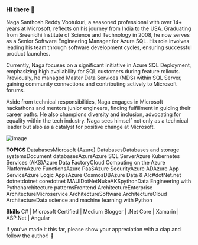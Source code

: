 ### Hi there 👋

Naga Santhosh Reddy Vootukuri, a seasoned professional with over 14+ years at Microsoft, reflects on his journey from India to the USA. Graduating from Sreenidhi Institute of Science and Technology in 2008, he now serves as a Senior Software Engineering Manager for Azure SQL. His role involves leading his team through software development cycles, ensuring successful product launches.

Currently, Naga focuses on a significant initiative in Azure SQL Deployment, emphasizing high availability for SQL customers during feature rollouts. Previously, he managed Master Data Services (MDS) within SQL Server, gaining community connections and contributing actively to Microsoft forums.

Aside from technical responsibilities, Naga engages in Microsoft hackathons and mentors junior engineers, finding fulfillment in guiding their career paths. He also champions diversity and inclusion, advocating for equality within the tech industry. Naga sees himself not only as a technical leader but also as a catalyst for positive change at Microsoft.

![image](https://github.com/sunnynagavo/sunnynagavo/assets/65618035/2b6464d1-bec0-4524-9a6f-b0919b7d4df5)


**TOPICS**
DatabasesMicrosoft (Azure) DatabasesDatabases and storage systemsDocument databasesAzureAzure SQL ServerAzure Kubernetes Services (AKS)Azure Data FactoryCloud Computing on the Azure PlatformAzure FunctionsAzure PaaSAzure SecurityAzure ADAzure App ServiceAzure Logic AppsAzure CosmosDBAzure Data & AIc#dotNet.net dotnetdotnet coredotnet MAUIDotNetNukeAKSpythonData Engineering with Pythonarchitecture patternsFrontend ArchitectureEnterprise ArchitectureMicroservice ArchitectureSoftware ArchitectureCloud ArchitectureData science and machine learning with Python

**Skills** C# | Microsoft Certified | Medium Blogger | .Net Core | Xamarin | ASP.Net | Angular

If you’ve made it this far, please show your appreciation with a clap and follow the author! 👏️️
<!--
**sunnynagavo/sunnynagavo** is a ✨ _special_ ✨ repository because its `README.md` (this file) appears on your GitHub profile.

Here are some ideas to get you started:

- 🔭 I’m currently working on ...
- 🌱 I’m currently learning ...
- 👯 I’m looking to collaborate on ...
- 🤔 I’m looking for help with ...
- 💬 Ask me about ...
- 📫 How to reach me: ...
- 😄 Pronouns: ...
- ⚡ Fun fact: ...
-->
